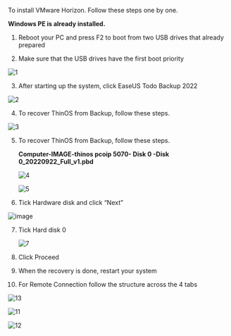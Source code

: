 To install VMware Horizon. Follow these steps one by one.


**Windows PE is already installed.**

1. Reboot your PC and press F2 to boot from two USB drives that already prepared

2.	Make sure that the USB drives have the first boot priority

   

   ![1](https://github.com/Tmtmohseni/Tmtmohseni/assets/162871906/a1f60a81-7f3b-47f4-b76a-bdf2237a1aa2)








3.	After starting up the system, click EaseUS Todo Backup 2022




   ![2](https://github.com/Tmtmohseni/Tmtmohseni/assets/162871906/1551c01b-f9d8-4146-a22c-deafc2f09ff3)





4.	To recover ThinOS from Backup, follow these steps.



   ![3](https://github.com/Tmtmohseni/Tmtmohseni/assets/162871906/d691bca6-3799-4438-8034-5cbd82acd295)



5.	To recover ThinOS from Backup, follow these steps.

   
      **Computer-IMAGE-thinos pcoip 5070- Disk 0 -Disk 0_20220922_Full_v1.pbd**
  	

    ![4](https://github.com/Tmtmohseni/Tmtmohseni/assets/162871906/7193364d-fafc-4e75-8aff-4c2dfbaf5a5d)

    ![5](https://github.com/Tmtmohseni/Tmtmohseni/assets/162871906/22388258-7213-4d82-8855-19baf809f69e)



6. 	Tick Hardware disk and click “Next”

   

   ![image](https://github.com/Tmtmohseni/Tmtmohseni/assets/162871906/635b5539-0d91-4af2-8f00-491ae99c0157)
   

7. Tick Hard disk 0



   ![7](https://github.com/Tmtmohseni/Tmtmohseni/assets/162871906/323bafbe-3db1-4e0f-bc2e-69f9287e40b9)



8.    Click Proceed

   
9.   When the recovery is done, restart your system

    
10.   For Remote Connection follow the structure across the 4 tabs



   ![13](https://github.com/Tmtmohseni/Tmtmohseni/assets/162871906/d45b6579-43ba-4312-b006-a351708988cc)



   ![11](https://github.com/Tmtmohseni/Tmtmohseni/assets/162871906/41b7e924-b457-4a22-94a6-c123c04eacef)



   ![12](https://github.com/Tmtmohseni/Tmtmohseni/assets/162871906/91ee024e-f5c6-46bb-896d-54a315fbed90)



